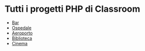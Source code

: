 <h1>Tutti i progetti PHP di Classroom</h1>
<ul>
  <li><a href="https://classroom.google.com/u/1/c/NzExODA4MjUzNTA5/a/NzQwNTcwOTIzNzkw/details" target="_blank">Bar</a></li>
  <li><a href="https://classroom.google.com/u/1/c/NzExODA4MjUzNTA5/a/NzQxNDUxNDA4OTQy/details" target="_blank">Ospedale</a></li>
  <li><a href="https://classroom.google.com/u/1/c/NzExODA4MjUzNTA5/a/NzM5MDYxODIwMjQ4/details" target="_blank">Aeroporto</a></li>
  <li><a href="https://classroom.google.com/u/1/c/NzExODA4MjUzNTA5/a/NzQxODQ4OTE2OTU1/details" target="_blank">Biblioteca</a></li>
  <li><a href="https://classroom.google.com/u/1/c/NzExODA4MjUzNTA5/a/NzQxODQ4ODQ3NDk3/details" target="_blank">Cinema</a></li>
</ul>
